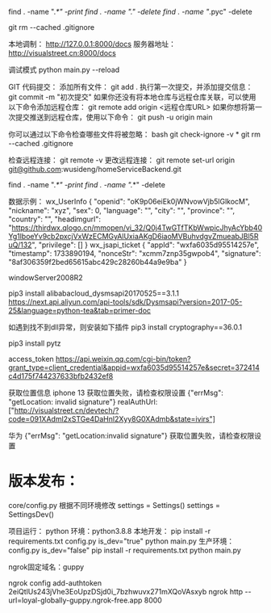 find . -name "._*" -print
find . -name "._*" -delete
find . -name "*.pyc" -delete

git rm --cached .gitignore


本地调制：
http://127.0.0.1:8000/docs
服务器地址：
http://visualstreet.cn:8000/docs

调试模式 python main.py --reload

GIT 
  代码提交：
    添加所有文件：
    git add .
    执行第一次提交，并添加提交信息：
    git commit -m "初次提交"
    如果你还没有将本地仓库与远程仓库关联，可以使用以下命令添加远程仓库：
    git remote add origin <远程仓库URL>
    如果你想将第一次提交推送到远程仓库，使用以下命令：
    git push -u origin main

  你可以通过以下命令检查哪些文件将被忽略：
  bash
  git check-ignore -v *
  git rm --cached .gitignore


  检查远程连接：
  git remote -v
  更改远程连接：
  git remote set-url origin git@github.com:wusideng/homeServiceBackend.git

find . -name "._*" -print
find . -name "._*" -delete

数据示例：
wx_UserInfo
{
  "openid": "oK9p06eiEk0jWNvowVjb5lGlkocM",
  "nickname": "xyz",
  "sex": 0,
  "language": "",
  "city": "",
  "province": "",
  "country": "",
  "headimgurl": "https://thirdwx.qlogo.cn/mmopen/vi_32/Q0j4TwGTfTKbWwpicJhyAcYbb40Yg1lboeYv9cb2pxcjVxWzECMGyAlUxiaAKgD6iaoMVBuhvdgvZmueabJBl5RuQ/132",
  "privilege": []
}
wx_jsapi_ticket
{
  "appId": "wxfa6035d95514257e",
  "timestamp": 1733890194,
  "nonceStr": "xcmm7znp35gwpob4",
  "signature": "8af306359f2bed65615abc429c28260b44a9e9ba"
}


windowServer2008R2 

pip3 install alibabacloud_dysmsapi20170525==3.1.1
https://next.api.aliyun.com/api-tools/sdk/Dysmsapi?version=2017-05-25&language=python-tea&tab=primer-doc

如遇到找不到dll异常，则安装如下插件
pip3 install cryptography==36.0.1  

pip3 install pytz

access_token 
https://api.weixin.qq.com/cgi-bin/token?grant_type=client_credential&appid=wxfa6035d95514257e&secret=372414c4d175f744237633bfb2432ef8

获取位置信息
iphone 13
获取位置失败，请检查权限设置
{"errMsg": "getLocation: invalid signature"}
realAuthUrl:["http://visualstreet.cn/devtech/?code=091XAdml2xSTGe4DaHnl2Xyy8G0XAdmb&state=ivirs"]

华为
{"errMsg": "getLocation:invalid signature"}
获取位置失败，请检查权限设置


# 版本发布：
core/config.py
  根据不同环境修改
  settings = Settings()
  settings = SettingsDev()


项目运行：
python 环境：python3.8.8
本地开发：
pip install -r requirements.txt
config.py is_dev="true"
python main.py
生产环境：
config.py is_dev="false"
pip install -r requirements.txt
python main.py



ngrok固定域名：guppy

ngrok config add-authtoken 2eiQtlUs243jVhe3EoUpzDSjd0i_7bzhwuvx271mXQoVAsxyb
ngrok http --url=loyal-globally-guppy.ngrok-free.app 8000
